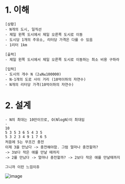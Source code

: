 # 1. 이해

```
[상황]
- N개의 도시, 일직선
- 제일 왼쪽 도시에서 제일 오른쪽 도시로 이동
- 도시당 1개의 주유소, 리터당 가격은 다를 수 있음
- 1리터 1km

[출력]
- 제일 왼쪽 도시에서 제일 오른쪽 도시로 이동하는 최소 비용 구하라

[입력]
- 도시의 개수 N (2≤N≤100000)
- N-1개의 도로 사이 거리 (10억이하의 자연수)
- N개의 리터당 가격(10억이하의 자연수)
```

# 2. 설계

```
- N의 최대는 10만이므로, O(NlogN)이 최대임
- 
10
5 3 5 3 6 5 4 3 5
5 3 2 3 4 9 1 7 6 5
처음에 5는 무조건 충전
이제 3을 만났다 -> 충전해야함. 그럼 얼마나 충전할까?
-> 3보다 작은 애를 만날 때까지
-> 2를 만났다 -> 얼마나 충전할까? -> 2보다 작은 애를 만날때까지

그니까 이런 느낌이쥬
```

![image](https://github.com/user-attachments/assets/2ea43cf6-f20e-4cb9-a211-d84827331c89)
